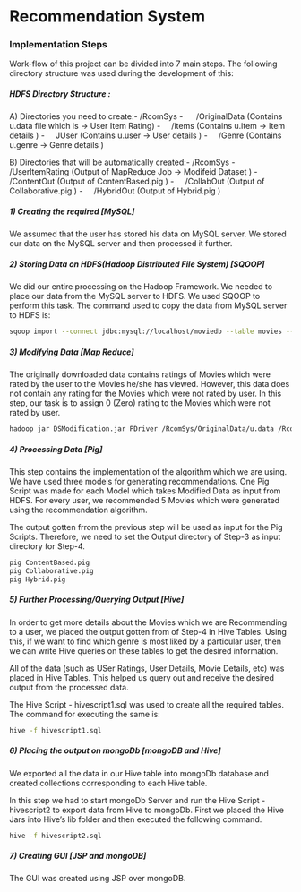 # Recommendation System

### Implementation Steps
Work-flow of this project can be divided into 7 main steps. The following directory structure was used during the development of this: 

##### HDFS Directory Structure :

A) Directories you need to create:-
/RcomSys
\- &nbsp;&nbsp;&nbsp;&nbsp; /OriginalData (Contains u.data file which is -> User Item Rating)
\- &nbsp;&nbsp;&nbsp; /items (Contains u.item -> Item details )
\- &nbsp;&nbsp;&nbsp; JUser (Contains u.user -> User details )
\- &nbsp;&nbsp;&nbsp; /Genre (Contains u.genre -> Genre details )

B) Directories that will be automatically created:-
/RcomSys
\- &nbsp;&nbsp;&nbsp; /UserltemRating (Output of MapReduce Job -> Modifeid Dataset )
\- &nbsp;&nbsp;&nbsp; /ContentOut (Output of ContentBased.pig )
\- &nbsp;&nbsp;&nbsp; /CollabOut (Output of Collaborative.pig )
\- &nbsp;&nbsp;&nbsp; /HybridOut (Output of Hybrid.pig )

##### 1) Creating the required [MySQL]
We assumed that the user has stored his data on MySQL server. We stored our data on the MySQL server and then processed it further. 

##### 2) Storing Data on HDFS(Hadoop Distributed File System) [SQOOP]
We did our entire processing on the Hadoop Framework. We needed to place our data from the MySQL server to HDFS. We used SQOOP to perform this task. The command used to copy the data from MySQL server to HDFS is:
```sh
sqoop import --connect jdbc:mysql://localhost/moviedb --table movies --m 1 --fields-terminated-by '\t' --target-dir /RcomSys/OriginalData;
```

##### 3) Modifying Data [Map Reduce]

The originally downloaded data contains ratings of Movies which were rated by the user to the Movies he/she has viewed. However, this data does not contain any rating for the Movies which were not rated by user. In this step, our task is to assign 0 (Zero) rating to the Movies which were not rated by user.

```sh
hadoop jar DSModification.jar PDriver /RcomSys/OriginalData/u.data /RcomSys/UserltemRating
```
##### 4) Processing Data [Pig]

This step contains the implementation of the algorithm which we are using. We have used three models for generating recommendations. One Pig Script was made for each Model which takes Modified Data as input from HDFS. For every user, we recommended 5 Movies which were generated using the recommendation algorithm.

The output gotten frrom the previous step will be used as input for the Pig Scripts. Therefore, we need to set the Output directory of Step-3 as input directory for Step-4.

```sh
pig ContentBased.pig
pig Collaborative.pig
pig Hybrid.pig
```

##### 5) Further Processing/Querying Output [Hive]

In order to get more details about the Movies which we are Recommending to a user, we placed the output gotten from of Step-4 in Hive Tables. Using this, if we want to find which genre is most liked by a particular user, then we can write Hive queries on these tables to get the desired information.

All of the data (such as USer Ratings, User Details, Movie Details, etc) was placed in Hive Tables. This helped us query out and receive the desired output from the processed data.

The Hive Script - hivescript1.sql was used to create all the required tables. The command for executing the same is:
```sh
hive -f hivescript1.sql
```
##### 6) Placing the output on mongoDb [mongoDB and Hive]
We exported all the data in our Hive table into mongoDb database and created collections corresponding to each Hive table.

In this step we had to start mongoDb Server and run the Hive Script - hivescript2 to export data from Hive to mongoDb. First we placed the Hive Jars into Hive’s lib folder and then executed the following command.
```sh
hive -f hivescript2.sql
```

##### 7) Creating GUI [JSP and mongoDB]

The GUI was created using JSP over mongoDB.

